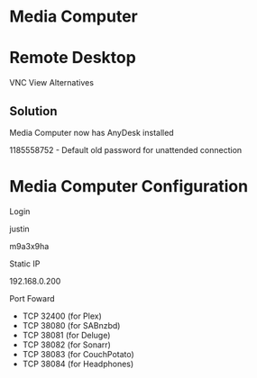 # Media Computer

# Remote Desktop

VNC View Alternatives

## Solution

Media Computer now has AnyDesk installed

1185558752 - Default old password for unattended connection

# Media Computer Configuration

Login

justin

m9a3x9ha

Static IP

192.168.0.200

Port Foward

- TCP 32400 (for Plex)
- TCP 38080 (for SABnzbd)
- TCP 38081 (for Deluge)
- TCP 38082 (for Sonarr)
- TCP 38083 (for CouchPotato)
- TCP 38084 (for Headphones)